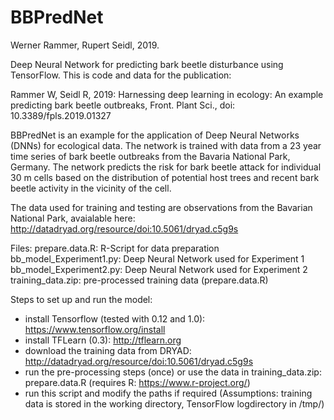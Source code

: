 BBPredNet
=========
Werner Rammer, Rupert Seidl, 2019.


Deep Neural Network for predicting bark beetle disturbance using TensorFlow. This is code and data for the publication:

Rammer W, Seidl R, 2019: Harnessing deep learning in ecology: An example predicting bark beetle outbreaks, Front. Plant Sci., doi: 10.3389/fpls.2019.01327

BBPredNet is an example for the application of Deep Neural Networks (DNNs) for ecological data. The network is trained with data from a 23 year time series of bark beetle outbreaks from the Bavaria National Park, Germany. The network predicts the risk for bark beetle attack for individual 30 m cells based on the distribution of potential host trees and recent bark beetle activity in the vicinity of the cell.


The data used for training and testing are observations from the Bavarian National Park, avaialable here: http://datadryad.org/resource/doi:10.5061/dryad.c5g9s

Files:
prepare.data.R: R-Script for data preparation
bb_model_Experiment1.py: Deep Neural Network used for Experiment 1
bb_model_Experiment2.py: Deep Neural Network used for Experiment 2
training_data.zip: pre-processed training data (prepare.data.R)



Steps to set up and run the model:
* install Tensorflow (tested with 0.12 and 1.0): https://www.tensorflow.org/install
* install TFLearn (0.3): http://tflearn.org
* download the training data from DRYAD: http://datadryad.org/resource/doi:10.5061/dryad.c5g9s
* run the pre-processing steps (once) or use the data in training_data.zip: prepare.data.R (requires R: https://www.r-project.org/)
* run this script and modify the paths if required (Assumptions: training data is stored in the working directory, TensorFlow logdirectory in /tmp/)
